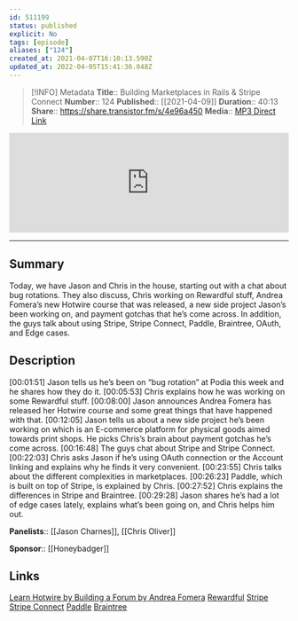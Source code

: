 ```yaml
---
id: 511199
status: published
explicit: No
tags: [episode]
aliases: ["124"]
created_at: 2021-04-07T16:10:13.590Z
updated_at: 2022-04-05T15:41:36.048Z
---
```


> [!INFO] Metadata
> **Title**:: Building Marketplaces in Rails & Stripe Connect
> **Number**:: 124
> **Published**:: [[2021-04-09]]
> **Duration**:: 40:13
> **Share**:: <https://share.transistor.fm/s/4e96a450>
> **Media**:: [MP3 Direct Link](https://dts.podtrac.com/redirect.mp3/media.transistor.fm/4e96a450/fdb458a0.mp3)

<iframe width="100%" height="180" frameborder="no" scrolling="no" seamless src="https://share.transistor.fm/e/4e96a450/dark"></iframe>

---

## Summary

Today, we have Jason and Chris in the house, starting out with a chat about bug rotations. They also discuss, Chris working on Rewardful stuff, Andrea Fomera’s new Hotwire course that was released, a new side project Jason’s been working on, and payment gotchas that he’s come across. In addition, the guys talk about using Stripe, Stripe Connect, Paddle, Braintree, OAuth, and Edge cases.

## Description

[00:01:51] Jason tells us he’s been on “bug rotation” at Podia this week and he shares how they do it.
[00:05:53] Chris explains how he was working on some Rewardful stuff.
[00:08:00] Jason announces Andrea Fomera has released her Hotwire course and some great things that have happened with that.
[00:12:05] Jason tells us about a new side project he’s been working on which is an
E-commerce platform for physical goods aimed towards print shops. He picks Chris’s brain about payment gotchas he’s come across.
[00:16:48] The guys chat about Stripe and Stripe Connect.
[00:22:03] Chris asks Jason if he’s using OAuth connection or the Account linking and explains why he finds it very convenient.
[00:23:55] Chris talks about the different complexities in marketplaces.
[00:26:23] Paddle, which is built on top of Stripe, is explained by Chris.
[00:27:52] Chris explains the differences in Stripe and Braintree.
[00:29:28] Jason shares he’s had a lot of edge cases lately, explains what’s been going on, and Chris helps him out.

**Panelists**:: [[Jason Charnes]], [[Chris Oliver]]

**Sponsor**:: [[Honeybadger]]

## Links

[Learn Hotwire by Building a Forum by Andrea Fomera](https://store.afomera.dev/learn-hotwire)
[Rewardful](https://www.getrewardful.com/)
[Stripe](https://stripe.com/)
[Stripe Connect](https://stripe.com/connect)
[Paddle](https://paddle.com/)
[Braintree](https://www.braintreepayments.com/)
